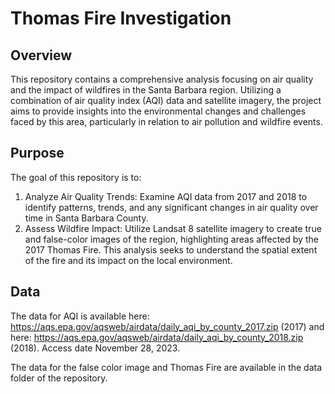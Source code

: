 # Thomas Fire Investigation

## Overview
This repository contains a comprehensive analysis focusing on air quality and the impact of wildfires in the Santa Barbara region. Utilizing a combination of air quality index (AQI) data and satellite imagery, the project aims to provide insights into the environmental changes and challenges faced by this area, particularly in relation to air pollution and wildfire events.

## Purpose
The goal of this repository is to:
1. Analyze Air Quality Trends: Examine AQI data from 2017 and 2018 to identify patterns, trends, and any significant changes in air quality over time in Santa Barbara County.
2. Assess Wildfire Impact: Utilize Landsat 8 satellite imagery to create true and false-color images of the region, highlighting areas affected by the 2017 Thomas Fire. This analysis seeks to understand the spatial extent of the fire and its impact on the local environment.

## Data 
The data for AQI is available here: https://aqs.epa.gov/aqsweb/airdata/daily_aqi_by_county_2017.zip (2017) and here: https://aqs.epa.gov/aqsweb/airdata/daily_aqi_by_county_2018.zip (2018). Access date November 28, 2023.

The data for the false color image and Thomas Fire are available in the data folder of the repository.
